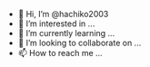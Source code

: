 - 👋 Hi, I’m @hachiko2003
- 👀 I’m interested in ...
- 🌱 I’m currently learning ...
- 💞️ I’m looking to collaborate on ...
- 📫 How to reach me ...

<!---
hachiko2003/hachiko2003
